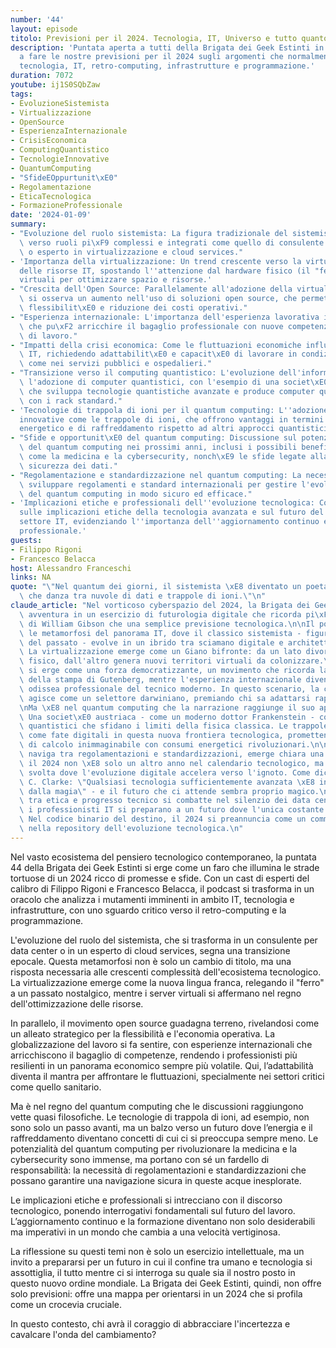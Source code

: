 ```yaml
---
number: '44'
layout: episode
titolo: Previsioni per il 2024. Tecnologia, IT, Universo e tutto quanto.
description: 'Puntata aperta a tutti della Brigata dei Geek Estinti in cui ci troviamo
  a fare le nostre previsioni per il 2024 sugli argomenti che normalmente trattiamo:
  tecnologia, IT, retro-computing, infrastrutture e programmazione.'
duration: 7072
youtube: ij1S0SQbZaw
tags:
- EvoluzioneSistemista
- Virtualizzazione
- OpenSource
- EsperienzaInternazionale
- CrisisEconomica
- ComputingQuantistico
- TecnologieInnovative
- QuantumComputing
- "SfideEOppurtunit\xE0"
- Regolamentazione
- EticaTecnologica
- FormazioneProfessionale
date: '2024-01-09'
summary:
- "Evoluzione del ruolo sistemista: La figura tradizionale del sistemista sta evolvendo\
  \ verso ruoli pi\xF9 complessi e integrati come quello di consulente in data center\
  \ o esperto in virtualizzazione e cloud services."
- 'Importanza della virtualizzazione: Un trend crescente verso la virtualizzazione
  delle risorse IT, spostando l''attenzione dal hardware fisico (il "ferro") ai server
  virtuali per ottimizzare spazio e risorse.'
- "Crescita dell'Open Source: Parallelamente all'adozione della virtualizzazione,\
  \ si osserva un aumento nell'uso di soluzioni open source, che permettono maggiore\
  \ flessibilit\xE0 e riduzione dei costi operativi."
- "Esperienza internazionale: L'importanza dell'esperienza lavorativa internazionale,\
  \ che pu\xF2 arricchire il bagaglio professionale con nuove competenze e metodi\
  \ di lavoro."
- "Impatti della crisi economica: Come le fluttuazioni economiche influenzano il settore\
  \ IT, richiedendo adattabilit\xE0 e capacit\xE0 di lavorare in condizioni complicate\
  \ come nei servizi pubblici e ospedalieri."
- "Transizione verso il computing quantistico: L'evoluzione dell'informatica verso\
  \ l'adozione di computer quantistici, con l'esempio di una societ\xE0 austriaca\
  \ che sviluppa tecnologie quantistiche avanzate e produce computer quantistici compatibili\
  \ con i rack standard."
- 'Tecnologie di trappola di ioni per il quantum computing: L''adozione di tecnologie
  innovative come le trappole di ioni, che offrono vantaggi in termini di consumo
  energetico e di raffreddamento rispetto ad altri approcci quantistici.'
- "Sfide e opportunit\xE0 del quantum computing: Discussione sul potenziale impatto\
  \ del quantum computing nei prossimi anni, inclusi i possibili benefici per settori\
  \ come la medicina e la cybersecurity, nonch\xE9 le sfide legate alla gestione e\
  \ sicurezza dei dati."
- "Regolamentazione e standardizzazione nel quantum computing: La necessit\xE0 di\
  \ sviluppare regolamenti e standard internazionali per gestire l'evoluzione e l'implementazione\
  \ del quantum computing in modo sicuro ed efficace."
- 'Implicazioni etiche e professionali dell''evoluzione tecnologica: Considerazioni
  sulle implicazioni etiche della tecnologia avanzata e sul futuro del lavoro nel
  settore IT, evidenziando l''importanza dell''aggiornamento continuo e della formazione
  professionale.'
guests:
- Filippo Rigoni
- Francesco Belacca
host: Alessandro Franceschi
links: NA
quote: "\"Nel quantum dei giorni, il sistemista \xE8 diventato un poeta del virtuale,\
  \ che danza tra nuvole di dati e trappole di ioni.\"\n"
claude_article: "Nel vorticoso cyberspazio del 2024, la Brigata dei Geek Estinti si\
  \ avventura in un esercizio di futurologia digitale che ricorda pi\xF9 un'opera\
  \ di William Gibson che una semplice previsione tecnologica.\n\nIl podcast esplora\
  \ le metamorfosi del panorama IT, dove il classico sistemista - figura quasi mitologica\
  \ del passato - evolve in un ibrido tra sciamano digitale e architetto del cloud.\
  \ La virtualizzazione emerge come un Giano bifronte: da un lato divora il \"ferro\"\
  \ fisico, dall'altro genera nuovi territori virtuali da colonizzare.\n\nL'open source\
  \ si erge come una forza democratizzante, un movimento che ricorda la rivoluzione\
  \ della stampa di Gutenberg, mentre l'esperienza internazionale diventa la nuova\
  \ odissea professionale del tecnico moderno. In questo scenario, la crisi economica\
  \ agisce come un selettore darwiniano, premiando chi sa adattarsi rapidamente.\n\
  \nMa \xE8 nel quantum computing che la narrazione raggiunge il suo apice distopico.\
  \ Una societ\xE0 austriaca - come un moderno dottor Frankenstein - costruisce computer\
  \ quantistici che sfidano i limiti della fisica classica. Le trappole di ioni danzano\
  \ come fate digitali in questa nuova frontiera tecnologica, promettendo potenza\
  \ di calcolo inimmaginabile con consumi energetici rivoluzionari.\n\nMentre il settore\
  \ naviga tra regolamentazioni e standardizzazioni, emerge chiara una verit\xE0:\
  \ il 2024 non \xE8 solo un altro anno nel calendario tecnologico, ma un punto di\
  \ svolta dove l'evoluzione digitale accelera verso l'ignoto. Come diceva Arthur\
  \ C. Clarke: \"Qualsiasi tecnologia sufficientemente avanzata \xE8 indistinguibile\
  \ dalla magia\" - e il futuro che ci attende sembra proprio magico.\n\nLa battaglia\
  \ tra etica e progresso tecnico si combatte nel silenzio dei data center, mentre\
  \ i professionisti IT si preparano a un futuro dove l'unica costante \xE8 il cambiamento.\
  \ Nel codice binario del destino, il 2024 si preannuncia come un commit importante\
  \ nella repository dell'evoluzione tecnologica.\n"
---
```

Nel vasto ecosistema del pensiero tecnologico contemporaneo, la puntata 44 della Brigata dei Geek Estinti si erge come un faro che illumina le strade tortuose di un 2024 ricco di promesse e sfide. Con un cast di esperti del calibro di Filippo Rigoni e Francesco Belacca, il podcast si trasforma in un oracolo che analizza i mutamenti imminenti in ambito IT, tecnologia e infrastrutture, con uno sguardo critico verso il retro-computing e la programmazione.

L'evoluzione del ruolo del sistemista, che si trasforma in un consulente per data center o in un esperto di cloud services, segna una transizione epocale. Questa metamorfosi non è solo un cambio di titolo, ma una risposta necessaria alle crescenti complessità dell'ecosistema tecnologico. La virtualizzazione emerge come la nuova lingua franca, relegando il "ferro" a un passato nostalgico, mentre i server virtuali si affermano nel regno dell'ottimizzazione delle risorse.

In parallelo, il movimento open source guadagna terreno, rivelandosi come un alleato strategico per la flessibilità e l'economia operativa. La globalizzazione del lavoro si fa sentire, con esperienze internazionali che arricchiscono il bagaglio di competenze, rendendo i professionisti più resilienti in un panorama economico sempre più volatile. Qui, l’adattabilità diventa il mantra per affrontare le fluttuazioni, specialmente nei settori critici come quello sanitario.

Ma è nel regno del quantum computing che le discussioni raggiungono vette quasi filosofiche. Le tecnologie di trappola di ioni, ad esempio, non sono solo un passo avanti, ma un balzo verso un futuro dove l’energia e il raffreddamento diventano concetti di cui ci si preoccupa sempre meno. Le potenzialità del quantum computing per rivoluzionare la medicina e la cybersecurity sono immense, ma portano con sé un fardello di responsabilità: la necessità di regolamentazioni e standardizzazioni che possano garantire una navigazione sicura in queste acque inesplorate.

Le implicazioni etiche e professionali si intrecciano con il discorso tecnologico, ponendo interrogativi fondamentali sul futuro del lavoro. L’aggiornamento continuo e la formazione diventano non solo desiderabili ma imperativi in un mondo che cambia a una velocità vertiginosa. 

La riflessione su questi temi non è solo un esercizio intellettuale, ma un invito a prepararsi per un futuro in cui il confine tra umano e tecnologia si assottiglia, il tutto mentre ci si interroga su quale sia il nostro posto in questo nuovo ordine mondiale. La Brigata dei Geek Estinti, quindi, non offre solo previsioni: offre una mappa per orientarsi in un 2024 che si profila come un crocevia cruciale. 

In questo contesto, chi avrà il coraggio di abbracciare l'incertezza e cavalcare l'onda del cambiamento?
